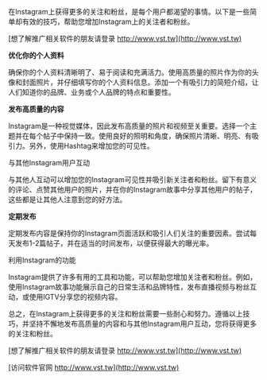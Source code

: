在Instagram上获得更多的关注和粉丝，是每个用户都渴望的事情。以下是一些简单却有效的技巧，帮助您增加Instagram上的关注者和粉丝。

[想了解推广相关软件的朋友请登录 http://www.vst.tw](http://www.vst.tw)

**优化你的个人资料**

确保你的个人资料清晰明了、易于阅读和充满活力。使用高质量的照片作为你的头像和封面照片，并仔细填写你的个人资料信息。添加一个有吸引力的简短介绍，让人们知道你的品牌、业务或个人品牌的特点和重要性。

**发布高质量的内容**

Instagram是一种视觉媒体，因此发布高质量的照片和视频至关重要。选择一个主题并在每个帖子中保持一致。使用良好的照明和角度，确保照片清晰、明亮、有吸引力。另外，使用Hashtag来增加您的可见性。

与其他Instagram用户互动

与其他人互动可以增加您的Instagram可见性并吸引新关注者和粉丝。留下有意义的评论、点赞其他用户的照片，并在你的Instagram故事中分享其他用户的帖子，这些都是让其他人注意到您的好方法。

**定期发布**

定期发布内容是保持你的Instagram页面活跃和吸引人们关注的重要因素。尝试每天发布1-2篇帖子，并在适当的时间发布，以便获得最大的曝光率。

利用Instagram的功能

Instagram提供了许多有用的工具和功能，可以帮助您增加关注者和粉丝。例如，使用Instagram故事功能展示自己的日常生活和品牌特性，发布直播视频与粉丝互动，或使用IGTV分享您的视频内容。

总之，在Instagram上获得更多的关注和粉丝需要一些耐心和努力。遵循以上技巧，并坚持不懈地发布高质量的内容和与其他Instagram用户互动，您将获得更多的关注和粉丝。

[想了解推广相关软件的朋友请登录 http://www.vst.tw](http://www.vst.tw)


[访问软件官网 http://www.vst.tw](http://www.vst.tw)
